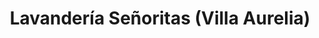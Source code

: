 ---
title: "Lavandería Señoritas (Villa Aurelia)"
url: /asuncion/lavanderia-senoritas-villa-aurelia/
shop: lavandería
---